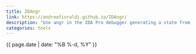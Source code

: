```yaml
---
title: IDAngr
link: https://andreafioraldi.github.io/IDAngr/
description: "Use angr in the IDA Pro debugger generating a state from the current debug session"
categories: tools
---
```

{{ page.date | date: "%B %-d, %Y" }}


